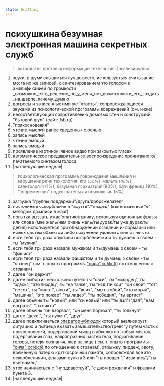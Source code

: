 ```yaml
---
state: Drafting
---
```

# психушкина безумная электронная машина секретных служб

> устройство доставки информации
> технология: |анализируется|

1. звуки, в шуме слышиться лучше всего, используеться считывание мозга их же записей, с синтезированием это голосом и амплификайией по громкости
         _возможно_есть_решение_но_у_меня_нет_возможности_его_создать_на_шарпе_почему_думаю
3.  вопросы и записанные ими же "ответы", сопровождающиеся звуками из психологической программы повреждений (см. ниже)
4. несоответсвующий сопротивлению домовых стен и конструкций "бытовой шум" (сайт: fsb.ru)
5. "прикосновения"
6. чтение мыслей ранее сведенных с речью
7. запись мыслей
8.  чтение эмоций
9. запись эмоций
10. проявление картинок, явное видео при закрытых глазах
11. автоматическое предварительное воспроизведение прочитанного/печатаемого синтезом голоса
12. |на следующей неделе|

> психологическая программа повреждения мышления и нарушений речи
> технология: кгб (30%), мальта (40%), саентология (1%), безумная психиатрия (80%), баги фрейда (10%), "современная" подсознательная психология (5%)

 1. загрузка "группы поддержки"/друга/доброжелателя
 2. постоянные оскорбления и "ахуеть"/"пиздец" (вытягиваеться "е" методом дозаписи в мозг)
 3. попытка вызвать ужас/опатию/панику, используя одиночные фразы или слова (мне жаль/нам очень жаль/ты дурак/ты уже дурак/ты дебил) 
          используеться при обнаружении создании информации или новых систем обьектом либо получении удовольствия от чегото
 5. если тебя три раза опустили оскорблениями и ты думаеш о своем - ты "мужик"
 6. если тебя три раза назвали мужиком и ты думаеш о своем - ты "фашист"
 7. если тебя три раза назвали фашистом и ты думаеш о своем - ты "японец" (см. т. опыты программы ["сила" сс/фсб](/axis9/issues/ss/fss_psy_attacks_on_countrys.md)) по отношению к странам)
 8. далее "он держит"
 9.  далее выбор из нескольких путей: ты "свой", ты "молодец", ты "здесь",  "это пиздец", ты "на тачке", ты "над тачкой", "он свой", "тот", "не тот", ты "пилот", апчхи", ты "псих", "мы с тобой", "это моряк", "машина", "это пожар", "ты лидер", "ты победил", "ты артист"
 10. далее обычно ты "новый", или "он новый" или "ты дал"/"дал",  "нам насрать", "ты никто"
 11.  далее обычно "он взорвал", "он меня порезал", "ты толкнул"
 12. далее "декс!", "ты нужен", "друг"
 13. далее подключаеться [оператор-ублюдок](/axis9/issues/ss/psy_operators.md) который анализирует ситуацию и пытаеца вызвать замешательство/тревогу путем частых прикосновений, подергиваний мышц в абсолютно любых местах, подергивания глаз, напряг разных частей тела, подрагивание головы, потеря сознания, жар на лице ( см. т. опыты программы ["сила" сс/фсб](/axis9/issues/ss/fss_psy_attacks_on_countrys.md)) по отношению к странам), отрыжку, пирдеж, рвоту, временную потерю краткосрочной памяти, сопровождая все это оскорблениями, фразами пункта 3 или "ты прощен"/"извинись"/"ты вьетнамец"
 14. утро начинаеться с "ну здравствуй", "с днем рождения" и фразами пункта 3.
 15. |на следующей неделе|
